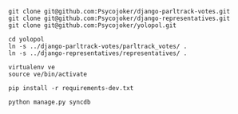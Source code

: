     git clone git@github.com:Psycojoker/django-parltrack-votes.git
    git clone git@github.com:Psycojoker/django-representatives.git
    git clone git@github.com:Psycojoker/yolopol.git

    cd yolopol
    ln -s ../django-parltrack-votes/parltrack_votes/ .
    ln -s ../django-representatives/representatives/ .

    virtualenv ve
    source ve/bin/activate

    pip install -r requirements-dev.txt

    python manage.py syncdb
